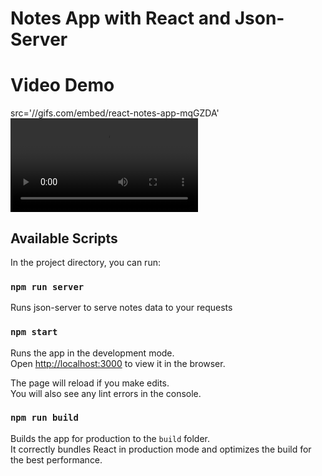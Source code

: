 # Notes App with React and Json-Server

# Video Demo
 src='//gifs.com/embed/react-notes-app-mqGZDA'
![Notes app Demo]("https://j.gifs.com/mqGZDA.mp4)
## Available Scripts

In the project directory, you can run:

### `npm run server`

Runs json-server to serve notes data to your requests


### `npm start`

Runs the app in the development mode.\
Open [http://localhost:3000](http://localhost:3000) to view it in the browser.

The page will reload if you make edits.\
You will also see any lint errors in the console.

### `npm run build`

Builds the app for production to the `build` folder.\
It correctly bundles React in production mode and optimizes the build for the best performance.


